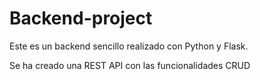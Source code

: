 # Backend-project
Este es un backend sencillo realizado con Python y Flask.

Se ha creado una REST API con las funcionalidades CRUD